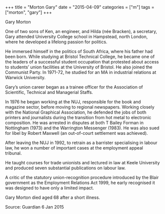 +++
title = "Morton Gary"
date = "2015-04-09"
categories = ["m"]
tags = ["morton", "gary"]
+++

Gary Morton

One of two sons of Ken, an engineer, and Hilda (née Bracken), a secretary, Gary attended University College school in Hampstead, north London, where he developed a lifelong passion for politics.

He immersed himself in the politics of South Africa, where his father had been born. While studying at Bristol Technical College, he became one of the leaders of a successful student occupation that protested about access to students’ union facilities at the University of Bristol. He also joined the Communist Party. In 1971-72, he studied for an MA in industrial relations at Warwick University.

Gary’s union career began as a trainee officer for the Association of Scientific, Technical and Managerial Staffs.

In 1976 he began working at the NUJ, responsible for the book and magazine sector, before moving to regional newspapers. Working closely with the National Graphical Association, he defended the jobs of both printers and journalists during the transition from hot metal to electronic composition. He was arrested in disputes at both T Bailey Forman in Nottingham (1973) and the Warrington Messenger (1983). He was also sued for libel by Robert Maxwell (an out-of-court settlement was achieved).

After leaving the NUJ in 1992, to retrain as a barrister specialising in labour law, he won a number of important cases at the employment appeal tribunal.

He taught courses for trade unionists and lectured in law at Keele University and produced seven substantial publications on labour law.

A critic of the statutory union-recognition procedure introduced by the Blair government as the Employment Relations Act 1999, he early recognised it was designed to have only a limited impact.

Gary Morton died aged 68 after a short illness.

Source: Guardian 6 Jan 2015
